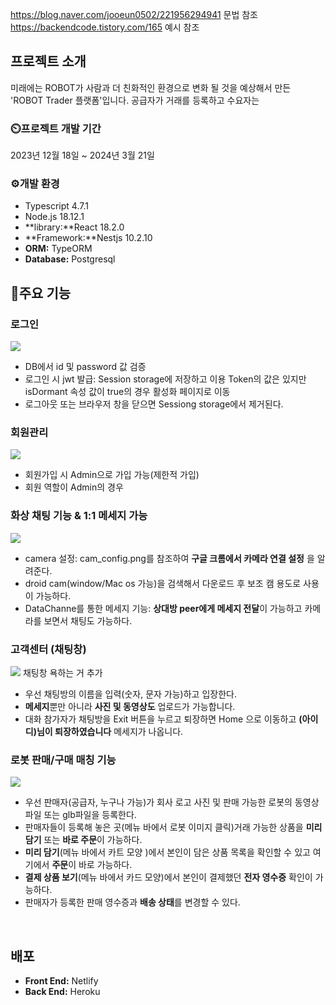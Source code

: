 
https://blog.naver.com/jooeun0502/221956294941 문법 참조
https://backendcode.tistory.com/165 예시 참조 



## 프로젝트 소개 
 미래에는 ROBOT가 사람과 더 친화적인 환경으로 변화 될 것을 예상해서 만든 'ROBOT Trader 플랫폼'입니다.
 공급자가 거래를 등록하고 수요자는 
 <br/>

### ⏲️프로젝트 개발 기간
 2023년 12월 18일 ~ 2024년 3월 21일

### ⚙️개발 환경
 + Typescript 4.7.1
 + Node.js 18.12.1
 + **library:**React 18.2.0
 + **Framework:**Nestjs 10.2.10
 + **ORM:** TypeORM 
 + **Database:** Postgresql
 

## 📌주요 기능 

### 로그인 
 <img src=" 로그인 설명 URL ">

 - DB에서 id 및 password 값 검증
 - 로그인 시 jwt 발급: Session storage에 저장하고 이용
   Token의 값은 있지만 isDormant 속성 값이 true의 경우 활성화 페이지로 이동 
 - 로그아웃 또는 브라우저 창을 닫으면 Sessiong storage에서 제거된다. 

### 회원관리 
  <img src=" 회원관리 URL ">

 - 회원가입 시 Admin으로 가입 가능(제한적 가입)
 - 회원 역할이 Admin의 경우

### 화상 채팅 기능 & 1:1 메세지 가능 
  <img src=" 화상 채팅 설명 URL ">

 - camera 설정: cam_config.png를 참조하여 **구글 크롬에서 카메라 연결 설정** 을 알려준다. 
 - droid cam(window/Mac os 가능)을 검색해서 다운로드 후 보조 캠 용도로 사용이 가능하다.   
 - DataChanne를 통한 메세지 기능: **상대방 peer에게 메세지 전달**이 가능하고 카메라를 보면서 채팅도 가능하다.   

### 고객센터 (채팅창) 
   <img src=" 채팅 설명 URL "> 채팅창 욕하는 거 추가 
 
 
 - 우선 채팅방의 이름을 입력(숫자, 문자 가능)하고 입장한다. 
 - **메세지**뿐만 아니라 **사진 및 동영상도** 업로드가 가능합니다.
 - 대화 참가자가 채팅방을 Exit 버튼을 누르고 퇴장하면 Home 으로 이동하고 **(아이디)님이 퇴장하였습니다** 메세지가 나옵니다.
 

### 로봇 판매/구매 매칭 기능 
  <img src=" 등록/구매/판매/배송 설명 URL ">

 - 우선 판매자(공급자, 누구나 가능)가 회사 로고 사진 및 판매 가능한 로봇의 동영상 파일 또는 glb파일을 등록한다. 
 - 판매자들이 등록해 놓은 곳(메뉴 바에서 로봇 이미지 클릭)거래 가능한 상품을 **미리 담기** 또는 **바로 주문**이 가능하다.
 - **미리 담기**(메뉴 바에서 카트 모양 )에서 본인이 담은 상품 목록을 확인할 수 있고 여기에서 **주문**이 바로 가능하다.
 - **결제 상품 보기**(메뉴 바에서 카드 모양)에서 본인이 결제했던 **전자 영수증** 확인이 가능하다.  
 - 판매자가 등록한 판매 영수증과 **배송 상태**를 변경할 수 있다. 

  <br/>

## 배포
 - **Front End:** Netlify 
 - **Back End:** Heroku 
